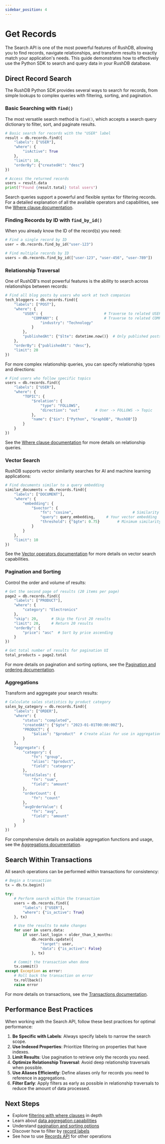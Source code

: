 ```yaml
---
sidebar_position: 4
---
```


# Get Records

The Search API is one of the most powerful features of RushDB, allowing you to find records, navigate relationships, and transform results to exactly match your application's needs. This guide demonstrates how to effectively use the Python SDK to search and query data in your RushDB database.

## Direct Record Search

The RushDB Python SDK provides several ways to search for records, from simple lookups to complex queries with filtering, sorting, and pagination.

### Basic Searching with `find()`

The most versatile search method is `find()`, which accepts a search query dictionary to filter, sort, and paginate results.

```python
# Basic search for records with the "USER" label
result = db.records.find({
    "labels": ["USER"],
    "where": {
        "isActive": True
    },
    "limit": 10,
    "orderBy": {"createdAt": "desc"}
})

# Access the returned records
users = result.data
print(f"Found {result.total} total users")
```

Search queries support a powerful and flexible syntax for filtering records. For a detailed explanation of all the available operators and capabilities, see the [Where clause documentation](../../concepts/search/where).

### Finding Records by ID with `find_by_id()`

When you already know the ID of the record(s) you need:

```python
# Find a single record by ID
user = db.records.find_by_id("user-123")

# Find multiple records by ID
users = db.records.find_by_id(["user-123", "user-456", "user-789"])
```

### Relationship Traversal

One of RushDB's most powerful features is the ability to search across relationships between records:

```python
# Find all blog posts by users who work at tech companies
tech_bloggers = db.records.find({
    "labels": ["POST"],
    "where": {
        "USER": {                            # Traverse to related USER records
            "COMPANY": {                     # Traverse to related COMPANY records
                "industry": "Technology"
            }
        },
        "publishedAt": {"$lte": datetime.now()}  # Only published posts
    },
    "orderBy": {"publishedAt": "desc"},
    "limit": 20
})
```

For more complex relationship queries, you can specify relationship types and directions:

```python
# Find users who follow specific topics
users = db.records.find({
    "labels": ["USER"],
    "where": {
        "TOPIC": {
            "$relation": {
                "type": "FOLLOWS",
                "direction": "out"       # User -> FOLLOWS -> Topic
            },
            "name": {"$in": ["Python", "GraphDB", "RushDB"]}
        }
    }
})
```

See the [Where clause documentation](../../concepts/search/where#relationship-queries) for more details on relationship queries.

### Vector Search

RushDB supports vector similarity searches for AI and machine learning applications:

```python
# Find documents similar to a query embedding
similar_documents = db.records.find({
    "labels": ["DOCUMENT"],
    "where": {
        "embedding": {
            "$vector": {
                "fn": "cosine",                           # Similarity function
                "query": query_embedding,     # Your vector embedding
                "threshold": {"$gte": 0.75}        # Minimum similarity threshold
            }
        }
    },
    "limit": 10
})
```

See the [Vector operators documentation](../../concepts/search/where#vector-operators) for more details on vector search capabilities.

### Pagination and Sorting

Control the order and volume of results:

```python
# Get the second page of results (20 items per page)
page2 = db.records.find({
    "labels": ["PRODUCT"],
    "where": {
        "category": "Electronics"
    },
    "skip": 20,      # Skip the first 20 results
    "limit": 20,     # Return 20 results
    "orderBy": {
        "price": "asc"  # Sort by price ascending
    }
})

# Get total number of results for pagination UI
total_products = page2.total
```

For more details on pagination and sorting options, see the [Pagination and ordering documentation](../../concepts/search/pagination-order).

### Aggregations

Transform and aggregate your search results:

```python
# Calculate sales statistics by product category
sales_by_category = db.records.find({
    "labels": ["ORDER"],
    "where": {
        "status": "completed",
        "createdAt": {"$gte": "2023-01-01T00:00:00Z"},
        "PRODUCT": {
            "$alias": "$product"  # Create alias for use in aggregation
        }
    },
    "aggregate": {
        "category": {
            "fn": "group",
            "alias": "$product",
            "field": "category"
        },
        "totalSales": {
            "fn": "sum",
            "field": "amount"
        },
        "orderCount": {
            "fn": "count"
        },
        "avgOrderValue": {
            "fn": "avg",
            "field": "amount"
        }
    }
})
```

For comprehensive details on available aggregation functions and usage, see the [Aggregations documentation](../../concepts/search/aggregations).

## Search Within Transactions

All search operations can be performed within transactions for consistency:

```python
# Begin a transaction
tx = db.tx.begin()

try:
    # Perform search within the transaction
    users = db.records.find({
        "labels": ["USER"],
        "where": {"is_active": True}
    }, tx)

    # Use the results to make changes
    for user in users.data:
        if user.last_login < older_than_3_months:
            db.records.update({
                "target": user,
                "data": {"is_active": False}
            }, tx)

    # Commit the transaction when done
    tx.commit()
except Exception as error:
    # Roll back the transaction on error
    tx.rollback()
    raise error
```

For more details on transactions, see the [Transactions documentation](../../python-sdk/transactions).

## Performance Best Practices

When working with the Search API, follow these best practices for optimal performance:

1. **Be Specific with Labels**: Always specify labels to narrow the search scope.
2. **Use Indexed Properties**: Prioritize filtering on properties that have indexes.
3. **Limit Results**: Use pagination to retrieve only the records you need.
4. **Optimize Relationship Traversal**: Avoid deep relationship traversals when possible.
5. **Use Aliases Efficiently**: Define aliases only for records you need to reference in aggregations.
6. **Filter Early**: Apply filters as early as possible in relationship traversals to reduce the amount of data processed.

## Next Steps

- Explore [filtering with where clauses](../../concepts/search/where) in depth
- Learn about [data aggregation capabilities](../../concepts/search/aggregations)
- Understand [pagination and sorting options](../../concepts/search/pagination-order)
- Discover how to filter by [record labels](../../concepts/search/labels)
- See how to use [Records API](../../python-sdk/records/create-records.md) for other operations
